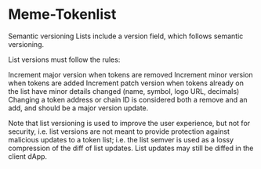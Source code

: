 # Meme-Tokenlist
Semantic versioning
Lists include a version field, which follows semantic versioning.

List versions must follow the rules:

Increment major version when tokens are removed
Increment minor version when tokens are added
Increment patch version when tokens already on the list have minor details changed (name, symbol, logo URL, decimals)
Changing a token address or chain ID is considered both a remove and an add, and should be a major version update.

Note that list versioning is used to improve the user experience, but not for security, i.e. list versions are not meant to provide protection against malicious updates to a token list; i.e. the list semver is used as a lossy compression of the diff of list updates. List updates may still be diffed in the client dApp.

